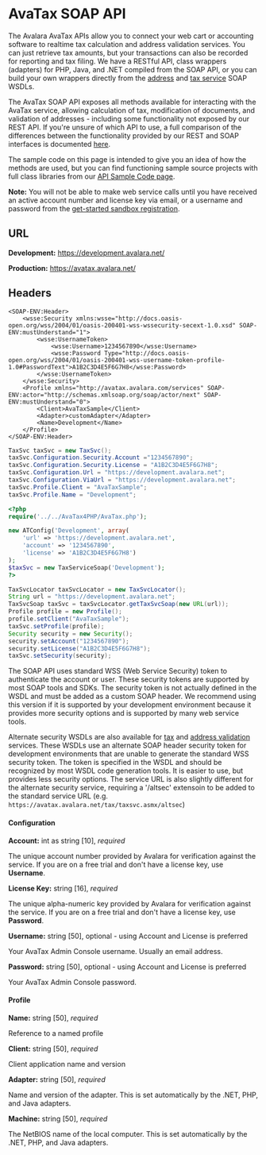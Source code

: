 # AvaTax SOAP API

The Avalara AvaTax APIs allow you to connect your web cart or accounting software to realtime tax calculation and address validation services. You can just retrieve tax amounts, but your transactions can also be recorded for reporting and tax filing. We have a RESTful API, class wrappers (adapters) for PHP, Java, and .NET compiled from the SOAP API, or you can build your own wrappers directly from the <a href='https://development.avalara.net/address/addresssvc.wsdl' target="_blank">address</a> and <a href='https://development.avalara.net/tax/taxsvc.wsdl' target="_blank">tax service</a> SOAP WSDLs.

The AvaTax SOAP API exposes all methods available for interacting with the AvaTax service, allowing calculation of tax, modification of documents, and validation of addresses - including some functionality not exposed by our REST API.
If you're unsure of which API to use, a full comparison of the differences between the functionality provided by our REST and SOAP interfaces is documented <a href='http://developer.avalara.com/api-docs/designing-your-integration/soap-or-rest' target="_parent">here</a>.

The sample code on this page is intended to give you an idea of how the methods are used, but you can find functioning sample source projects with full class libraries from our <a href='http://github.com/avadev' target="_parent">API Sample Code page</a>.

**Note:** You will not be able to make web service calls until you have received an active account number and license key via email, or a username and password from the <a href='http://developer.avalara.com/getting-started' target="_parent">get-started sandbox registration</a>.

## URL

**Development:** https://development.avalara.net/

**Production:** https://avatax.avalara.net/

## Headers

```shell
<SOAP-ENV:Header>
    <wsse:Security xmlns:wsse="http://docs.oasis-open.org/wss/2004/01/oasis-200401-wss-wssecurity-secext-1.0.xsd" SOAP-ENV:mustUnderstand="1">
        <wsse:UsernameToken>
            <wsse:Username>1234567890</wsse:Username>
            <wsse:Password Type="http://docs.oasis-open.org/wss/2004/01/oasis-200401-wss-username-token-profile-1.0#PasswordText">A1B2C3D4E5F6G7H8</wsse:Password>
        </wsse:UsernameToken>
    </wsse:Security>
    <Profile xmlns="http://avatax.avalara.com/services" SOAP-ENV:actor="http://schemas.xmlsoap.org/soap/actor/next" SOAP-ENV:mustUnderstand="0">
        <Client>AvaTaxSample</Client>
        <Adapter>customAdapter</Adapter>
        <Name>Development</Name>
    </Profile>
</SOAP-ENV:Header>
```

```csharp
TaxSvc taxSvc = new TaxSvc();
taxSvc.Configuration.Security.Account ="1234567890";
taxSvc.Configuration.Security.License = "A1B2C3D4E5F6G7H8";
taxSvc.Configuration.Url = "https://development.avalara.net";
taxSvc.Configuration.ViaUrl = "https://development.avalara.net";
taxSvc.Profile.Client = "AvaTaxSample";
taxSvc.Profile.Name = "Development";

```

```php
<?php
require('../../AvaTax4PHP/AvaTax.php');

new ATConfig('Development', array(
    'url' => 'https://development.avalara.net',
    'account' => '1234567890',
    'license' => 'A1B2C3D4E5F6G7H8')
);
$taxSvc = new TaxServiceSoap('Development');
?>

```

```java
TaxSvcLocator taxSvcLocator = new TaxSvcLocator();
String url = "https://development.avalara.net";
TaxSvcSoap taxSvc = taxSvcLocator.getTaxSvcSoap(new URL(url));
Profile profile = new Profile();
profile.setClient("AvaTaxSample");
taxSvc.setProfile(profile);
Security security = new Security();
security.setAccount("1234567890");
security.setLicense("A1B2C3D4E5F6G7H8");
taxSvc.setSecurity(security);

```

The SOAP API uses standard WSS (Web Service Security) token to authenticate the account or user. These security tokens are supported by most SOAP tools and SDKs. The security token is not actually defined in the WSDL and must be added as a custom SOAP header. We recommend using this version if it is supported by your development environment because it provides more security options and is supported by many web service tools.

Alternate security WSDLs are also available for <a href='https://development.avalara.net/tax/taxsvcaltsec.wsdl' targest=_blank>tax</a> and <a href='https://development.avalara.net/address/addresssvcaltsec.wsdl' targest=_blank>address validation</a> services. These WSDLs use an alternate SOAP header security token for development environments that are unable to generate the standard WSS security token. The token is specified in the WSDL and should be recognized by most WSDL code generation tools. It is easier to use, but provides less security options. The service URL is also slightly different for the alternate security service, requiring a '/altsec' extensoin to be added to the standard service URL (e.g. `https://avatax.avalara.net/tax/taxsvc.asmx/altsec`)


#### Configuration

**Account:** int as string [10], *required*

The unique account number provided by Avalara for verification against the service. 
If you are on a free trial and don't have a license key, use **Username**.

**License Key:** string [16], *required*

The unique alpha-numeric key provided by Avalara for verification against the service. 
If you are on a free trial and don't have a license key, use **Password**.

**Username:** string [50], optional - using Account and License is preferred

Your AvaTax Admin Console username. Usually an email address.

**Password:** string [50], optional - using Account and License is preferred

Your AvaTax Admin Console password.

#### Profile

**Name:** string [50], *required*

Reference to a named profile

**Client:** string [50], *required*

Client application name and version

**Adapter:** string [50], *required*

Name and version of the adapter. 
This is set automatically by the .NET, PHP, and Java adapters.

**Machine:** string [50], *required*

The NetBIOS name of the local computer. 
This is set automatically by the .NET, PHP, and Java adapters.